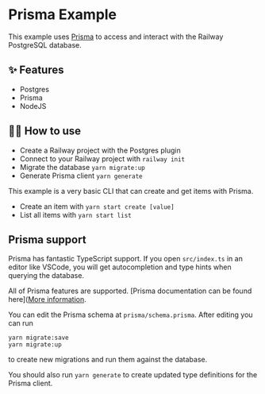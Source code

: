 # Prisma Example

This example uses [Prisma](https://www.prisma.io/) to access and interact with
the Railway PostgreSQL database.

## ✨ Features

- Postgres
- Prisma
- NodeJS

## 💁‍♀️ How to use

- Create a Railway project with the Postgres plugin
- Connect to your Railway project with `railway init`
- Migrate the database `yarn migrate:up`
- Generate Prisma client `yarn generate`

This example is a very basic CLI that can create and get items with Prisma.

- Create an item with `yarn start create [value]`
- List all items with `yarn start list`

## Prisma support

Prisma has fantastic TypeScript support. If you open `src/index.ts` in an editor
like VSCode, you will get autocompletion and type hints when querying the
database.

All of Prisma features are supported. [Prisma documentation can be found
here]([More
information](https://www.prisma.io/docs/reference/tools-and-interfaces/prisma-client/).

You can edit the Prisma schema at `prisma/schema.prisma`. After editing you can
run

```shell
yarn migrate:save
yarn migrate:up
```

to create new migrations and run them against the database.

You should also run `yarn generate` to create updated type definitions for the
Prisma client.
